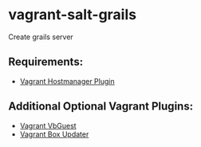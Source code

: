 # vagrant-salt-grails

Create grails server

## Requirements:
 * [Vagrant Hostmanager Plugin](https://github.com/smdahlen/vagrant-hostmanager)

## Additional Optional Vagrant Plugins:
- [Vagrant VbGuest](https://github.com/dotless-de/vagrant-vbguest)
- [Vagrant Box Updater](https://github.com/spil-ruslan/vagrant-box-updater)